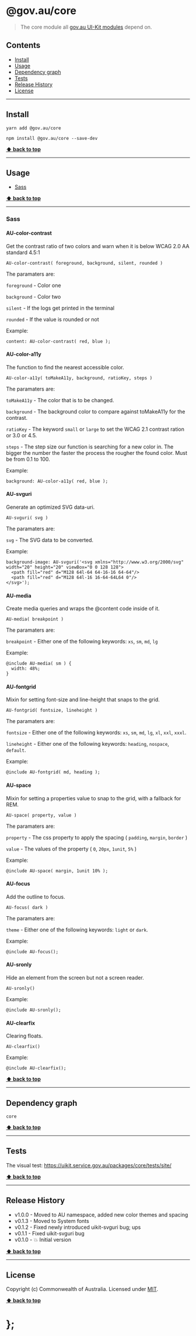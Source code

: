@gov.au/core
============

> The core module all [gov.au UI-Kit modules](https://github.com/govau/uikit/) depend on.


## Contents

* [Install](#install)
* [Usage](#usage)
* [Dependency graph](#dependency-graph)
* [Tests](#tests)
* [Release History](#release-history)
* [License](#license)


----------------------------------------------------------------------------------------------------------------------------------------------------------------


## Install


```shell
yarn add @gov.au/core
```

```shell
npm install @gov.au/core --save-dev
```


**[⬆ back to top](#contents)**


----------------------------------------------------------------------------------------------------------------------------------------------------------------


## Usage


* [Sass](#sass)


**[⬆ back to top](#contents)**


----------------------------------------------------------------------------------------------------------------------------------------------------------------


### Sass


#### AU-color-contrast

Get the contrast ratio of two colors and warn when it is below WCAG 2.0 AA standard 4.5:1

`AU-color-contrast( foreground, background, silent, rounded )`


The paramaters are:

`foreground` - Color one

`background` - Color two

`silent` - If the logs get printed in the terminal

`rounded` - If the value is rounded or not


Example:
```
content: AU-color-contrast( red, blue );
```


#### AU-color-a11y

The function to find the nearest accessible color.

`AU-color-a11y( toMakeA11y, background, ratioKey, steps )`


The paramaters are:

`toMakeA11y` - The color that is to be changed.

`background` - The background color to compare against toMakeA11y for the contrast.

`ratioKey` - The keyword `small` or `large` to set the WCAG 2.1 contrast ration or 3.0 or 4.5.

`steps` - The step size our function is searching for a new color in. The bigger the number the faster the process the rougher the found color. Must be from 0.1 to 100.


Example:
```
background: AU-color-a11y( red, blue );
```


#### AU-svguri

Generate an optimized SVG data-uri.

`AU-svguri( svg )`


The paramaters are:

`svg` - The SVG data to be converted.


Example:
```
background-image: AU-svguri('<svg xmlns="http://www.w3.org/2000/svg" width="20" height="20" viewBox="0 0 128 128">
  <path fill="red" d="M128 64l-64 64-16-16 64-64"/>
  <path fill="red" d="M128 64l-16 16-64-64L64 0"/>
</svg>');
```


#### AU-media

Create media queries and wraps the @content code inside of it.

`AU-media( breakpoint )`


The paramaters are:

`breakpoint` - Either one of the following keywords: `xs`, `sm`, `md`, `lg`


Example:
```
@include AU-media( sm ) {
  width: 48%;
}
```


#### AU-fontgrid

Mixin for setting font-size and line-height that snaps to the grid.

`AU-fontgrid( fontsize, lineheight )`


The paramaters are:

`fontsize` - Either one of the following keywords: `xs`, `sm`, `md`, `lg`, `xl`, `xxl`, `xxxl`.

`lineheight` - Either one of the following keywords: `heading`, `nospace`, `default`.


Example:
```
@include AU-fontgrid( md, heading );
```


#### AU-space

Mixin for setting a properties value to snap to the grid, with a fallback for REM.

`AU-space( property, value )`


The paramaters are:

`property` - The css property to apply the spacing ( `padding`, `margin`, `border` )

`value` - The values of the property ( `0`, `20px`, `1unit`, `5%` )


Example:
```
@include AU-space( margin, 1unit 10% );
```


#### AU-focus

Add the outline to focus.

`AU-focus( dark )`


The paramaters are:

`theme` - Either one of the following keywords: `light` or `dark`.


Example:
```
@include AU-focus();
```


#### AU-sronly

Hide an element from the screen but not a screen reader.

`AU-sronly()`


Example:
```
@include AU-sronly();
```


#### AU-clearfix

Clearing floats.

`AU-clearfix()`


Example:
```
@include AU-clearfix();
```


**[⬆ back to top](#contents)**


----------------------------------------------------------------------------------------------------------------------------------------------------------------


## Dependency graph

```shell
core
```


**[⬆ back to top](#contents)**


----------------------------------------------------------------------------------------------------------------------------------------------------------------


## Tests

The visual test: https://uikit.service.gov.au/packages/core/tests/site/


**[⬆ back to top](#contents)**


----------------------------------------------------------------------------------------------------------------------------------------------------------------


## Release History

* v1.0.0 - Moved to AU namespace, added new color themes and spacing
* v0.1.3 - Moved to System fonts
* v0.1.2 - Fixed newly introduced uikit-svguri bug; ups
* v0.1.1 - Fixed uikit-svguri bug
* v0.1.0 - 💥 Initial version


**[⬆ back to top](#contents)**


----------------------------------------------------------------------------------------------------------------------------------------------------------------


## License

Copyright (c) Commonwealth of Australia.
Licensed under [MIT](https://raw.githubusercontent.com/govau/uikit/packages/core/master/LICENSE).


**[⬆ back to top](#contents)**

# };
